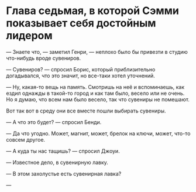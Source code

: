 # Глава седьмая, в которой Сэмми показывает себя достойным лидером

— Знаете что, — заметил Генри, — неплохо было бы привезти в студию что-нибудь вроде сувениров. 

— Сувениров? — спросил Борис, который приблизительно догадывался, что это значит, но все-таки хотел уточнений.

— Ну, какая-то вещь на память. Смотришь на неё и вспоминаешь, как ездил однажды в такой-то город и как там было, весело или не очень. Но я думаю, что всем нам было весело, так что сувениры не помешают.

Вот так вот в среду они все вместе пошли выбирать сувениры.

— А что это будет? — спросил Бенди.

— Да что угодно. Может, магнит, может, брелок на ключи, может, что-то совсем другое. 

— А куда ты нас тащишь? — спросил Джоуи.

— Известное дело, в сувенирную лавку.

— В этом захолустье есть сувенирная лавка?

— 

